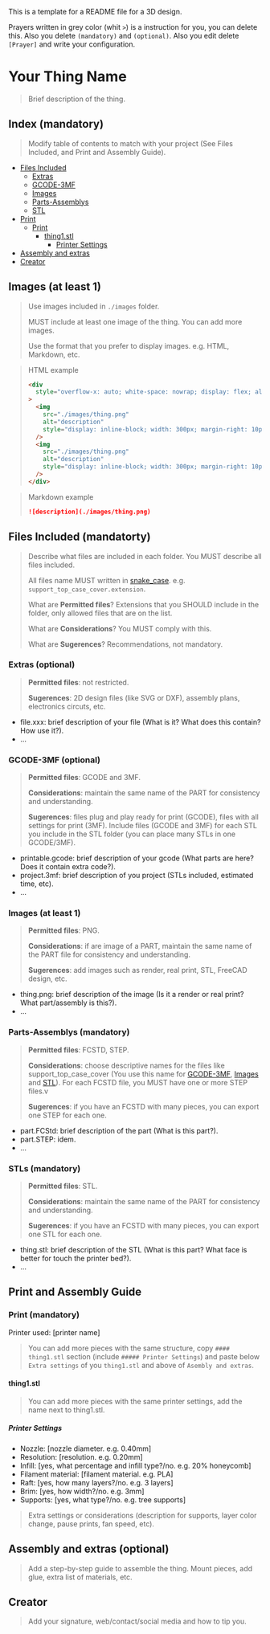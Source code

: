This is a template for a README file for a 3D design.

Prayers written in grey color (whit `>`) is a instruction for you, you can delete this. Also you delete `(mandatory)` and `(optional)`. Also you edit delete `[Prayer]` and write your configuration.

# Your Thing Name

> Brief description of the thing.

## Index (mandatory)

> Modify table of contents to match with your project (See Files Included, and Print and Assembly Guide).

- [Files Included](#files-included)
  - [Extras](#extras-optional)
  - [GCODE-3MF](#gcode-3mf-optional)
  - [Images](#images-at-least-1)
  - [Parts-Assemblys](#parts-assemblys-mandatory)
  - [STL](#stl-mandatory)
- [Print](#print)
  - [Print](#print-mandatory)
    - [thing1.stl](#thing1stl)
      - [Printer Settings](#printer-settings)
- [Assembly and extras](#assembly-and-extras-optional)
- [Creator](#creator)

## Images (at least 1)

> Use images included in `./images` folder.
>
> MUST include at least one image of the thing. You can add more images.
>
> Use the format that you prefer to display images. e.g. HTML, Markdown, etc.

> HTML example
>
> ```html
> <div
>   style="overflow-x: auto; white-space: nowrap; display: flex; align-items: center;"
> >
>   <img
>     src="./images/thing.png"
>     alt="description"
>     style="display: inline-block; width: 300px; margin-right: 10px;"
>   />
>   <img
>     src="./images/thing.png"
>     alt="description"
>     style="display: inline-block; width: 300px; margin-right: 10px;"
>   />
> </div>
> ```

> Markdown example
>
> ```markdown
> ![description](./images/thing.png)
> ```

## Files Included (mandatorty)

> Describe what files are included in each folder. You MUST describe all files included.
>
> All files name MUST written in [snake_case](https://en.wikipedia.org/wiki/Snake_case). e.g. `support_top_case_cover.extension`.
>
> What are **Permitted files**? Extensions that you SHOULD include in the folder, only allowed files that are on the list.
>
> What are **Considerations**? You MUST comply with this.
>
> What are **Sugerences**? Recommendations, not mandatory.

### Extras (optional)

> **Permitted files**: not restricted.
>
> **Sugerences**: 2D design files (like SVG or DXF), assembly plans, electronics circuts, etc.

- file.xxx: brief description of your file (What is it? What does this contain? How use it?).
- ...

### GCODE-3MF (optional)

> **Permitted files**: GCODE and 3MF.
>
> **Considerations**: maintain the same name of the PART for consistency and understanding.
>
> **Sugerences**: files plug and play ready for print (GCODE), files with all settings for print (3MF). Include files (GCODE and 3MF) for each STL you include in the STL folder (you can place many STLs in one GCODE/3MF).

- printable.gcode: brief description of your gcode (What parts are here? Does it contain extra code?).
- project.3mf: brief description of you project (STLs included, estimated time, etc).
- ...

### Images (at least 1)

> **Permitted files**: PNG.
>
> **Considerations**: if are image of a PART, maintain the same name of the PART file for consistency and understanding.
>
> **Sugerences**: add images such as render, real print, STL, FreeCAD design, etc.

- thing.png: brief description of the image (Is it a render or real print? What part/assembly is this?).
- ...

### Parts-Assemblys (mandatory)

> **Permitted files**: FCSTD, STEP.
>
> **Considerations**: choose descriptive names for the files like support_top_case_cover (You use this name for [GCODE-3MF](#gcode-3mf-optional), [Images](#images-at-least-1-1) and [STL](#stl-mandatory)). For each FCSTD file, you MUST have one or more STEP files.v
>
> **Sugerences**: if you have an FCSTD with many pieces, you can export one STEP for each one.

- part.FCStd: brief description of the part (What is this part?).
- part.STEP: idem.
- ...

### STLs (mandatory)

> **Permitted files**: STL.
>
> **Considerations**: maintain the same name of the PART for consistency and understanding.
>
> **Sugerences**: if you have an FCSTD with many pieces, you can export one STL for each one.

- thing.stl: brief description of the STL (What is this part? What face is better for touch the printer bed?).
- ...

## Print and Assembly Guide

### Print (mandatory)

Printer used: [printer name]

> You can add more pieces with the same structure, copy `#### thing1.stl` section (include `##### Printer Settings`) and paste below `Extra settings` of you `thing1.stl` and above of `Asembly and extras`.

#### thing1.stl

> You can add more pieces with the same printer settings, add the name next to thing1.stl.

##### Printer Settings

- Nozzle: [nozzle diameter. e.g. 0.40mm]
- Resolution: [resolution. e.g. 0.20mm]
- Infill: [yes, what percentage and infill type?/no. e.g. 20% honeycomb]
- Filament material: [filament material. e.g. PLA]
- Raft: [yes, how many layers?/no. e.g. 3 layers]
- Brim: [yes, how width?/no. e.g. 3mm]
- Supports: [yes, what type?/no. e.g. tree supports]

> Extra settings or considerations (description for supports, layer color change, pause prints, fan speed, etc).

## Assembly and extras (optional)

> Add a step-by-step guide to assemble the thing. Mount pieces, add glue, extra list of materials, etc.

## Creator

> Add your signature, web/contact/social media and how to tip you.
